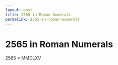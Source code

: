 ```yaml
---
layout: post
title: 2565 in Roman Numerals
permalink: 2565-in-roman-numerals
---
```


# 2565 in Roman Numerals

2565 = MMDLXV
